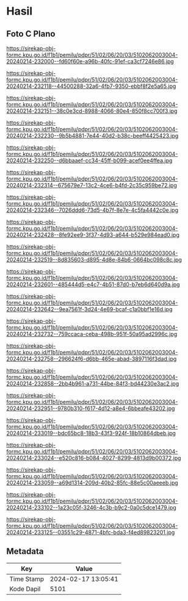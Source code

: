 # Hasil

## Foto C Plano

https://sirekap-obj-formc.kpu.go.id/f1b1/pemilu/pdpr/51/02/06/20/03/5102062003004-20240214-232000--fd60f60e-a96b-40fc-91ef-ca3cf7246e86.jpg

https://sirekap-obj-formc.kpu.go.id/f1b1/pemilu/pdpr/51/02/06/20/03/5102062003004-20240214-232118--44500288-32a6-4fb7-9350-ebbf8f2e5a65.jpg

https://sirekap-obj-formc.kpu.go.id/f1b1/pemilu/pdpr/51/02/06/20/03/5102062003004-20240214-232151--38c0e3cd-8988-4066-80e4-850f8cc700f3.jpg

https://sirekap-obj-formc.kpu.go.id/f1b1/pemilu/pdpr/51/02/06/20/03/5102062003004-20240214-232230--9b5b4881-7e44-40d2-b38c-beeff4425423.jpg

https://sirekap-obj-formc.kpu.go.id/f1b1/pemilu/pdpr/51/02/06/20/03/5102062003004-20240214-232250--d6bbaaef-cc34-45ff-b099-acef0ee4ffea.jpg

https://sirekap-obj-formc.kpu.go.id/f1b1/pemilu/pdpr/51/02/06/20/03/5102062003004-20240214-232314--675679e7-13c2-4ce6-b4fd-2c35c959be72.jpg

https://sirekap-obj-formc.kpu.go.id/f1b1/pemilu/pdpr/51/02/06/20/03/5102062003004-20240214-232346--7026ddd6-73d5-4b7f-8e7e-4c5fa4442c0e.jpg

https://sirekap-obj-formc.kpu.go.id/f1b1/pemilu/pdpr/51/02/06/20/03/5102062003004-20240214-232428--8fe92ee9-3f37-4d93-a644-b529e984ead0.jpg

https://sirekap-obj-formc.kpu.go.id/f1b1/pemilu/pdpr/51/02/06/20/03/5102062003004-20240214-232519--8d835603-d895-4d8e-84b6-0664bc098c8c.jpg

https://sirekap-obj-formc.kpu.go.id/f1b1/pemilu/pdpr/51/02/06/20/03/5102062003004-20240214-232601--485444d5-e4c7-4b51-87d0-b7eb6d640d9a.jpg

https://sirekap-obj-formc.kpu.go.id/f1b1/pemilu/pdpr/51/02/06/20/03/5102062003004-20240214-232642--9ea7561f-3d24-4e69-bcaf-c1a0bbf1e16d.jpg

https://sirekap-obj-formc.kpu.go.id/f1b1/pemilu/pdpr/51/02/06/20/03/5102062003004-20240214-232732--759ccaca-ceba-498b-951f-50a95ad2996c.jpg

https://sirekap-obj-formc.kpu.go.id/f1b1/pemilu/pdpr/51/02/06/20/03/5102062003004-20240214-232758--296624f6-d6bb-465e-abad-3897116f3dad.jpg

https://sirekap-obj-formc.kpu.go.id/f1b1/pemilu/pdpr/51/02/06/20/03/5102062003004-20240214-232858--2bb4b961-a731-44be-84f3-bd44230e3ac2.jpg

https://sirekap-obj-formc.kpu.go.id/f1b1/pemilu/pdpr/51/02/06/20/03/5102062003004-20240214-232951--9780b310-f617-4d12-a8e4-6bbeafe43202.jpg

https://sirekap-obj-formc.kpu.go.id/f1b1/pemilu/pdpr/51/02/06/20/03/5102062003004-20240214-233019--bdc65bc8-18b3-43f3-924f-18b10864dbeb.jpg

https://sirekap-obj-formc.kpu.go.id/f1b1/pemilu/pdpr/51/02/06/20/03/5102062003004-20240214-233024--e520c816-b084-4027-8299-4813d9b00372.jpg

https://sirekap-obj-formc.kpu.go.id/f1b1/pemilu/pdpr/51/02/06/20/03/5102062003004-20240214-233059--a69d1314-209d-40b2-85fc-88e5c00aeeeb.jpg

https://sirekap-obj-formc.kpu.go.id/f1b1/pemilu/pdpr/51/02/06/20/03/5102062003004-20240214-233102--1a23c05f-3246-4c3b-b9c2-0a0c5dce1479.jpg

https://sirekap-obj-formc.kpu.go.id/f1b1/pemilu/pdpr/51/02/06/20/03/5102062003004-20240214-233125--03551c29-4871-4bfc-bda3-f4ed89823201.jpg


## Metadata

| Key        | Value               |
| ---------- | ------------------- |
| Time Stamp | 2024-02-17 13:05:41 |
| Kode Dapil | 5101                |




